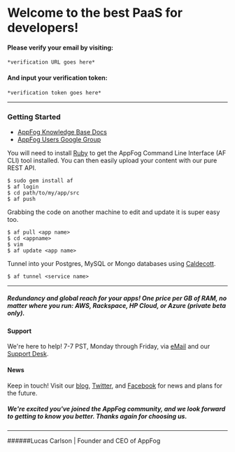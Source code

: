 # Welcome to the best PaaS for developers!
#### Please verify your email by visiting:
```
*verification URL goes here*
```
#### And input your verification token:
```
*verification token goes here*
```
* * *
### Getting Started
* [AppFog Knowledge Base Docs](https://docs.appfog.com)
* [AppFog Users Google Group](https://groups.google.com/forum/#!forum/appfog-users)

You will need to install [Ruby](https://www.ruby-lang.org/en/installation) to get the AppFog Command Line Interface (AF CLI) tool installed. You can then easily upload your content with our pure REST API.

```
$ sudo gem install af
$ af login
$ cd path/to/my/app/src
$ af push
```
Grabbing the code on another machine to edit and update it is super easy too.

```
$ af pull <app name>
$ cd <appname>
$ vim
$ af update <app name>
```
Tunnel into your Postgres, MySQL or Mongo databases using [Caldecott](https://rubygems.org/gems/caldecott).

```
$ af tunnel <service name>
```
* * *
##### Redundancy and global reach for your apps! One price per GB of RAM, no matter where you run: AWS, Rackspace, HP Cloud, or Azure (private beta only).

#### Support
We're here to help! 7-7 PST, Monday through Friday, via [eMail](mailto:support@appfog.com) and our [Support Desk](http://support.appfog.com).

#### News
Keep in touch! Visit our [blog](http://blog.appfog.com), [Twitter](https://twitter.com/@appfoghelp), and [Facebook](http://on.fb.me/Pg8ppT) for news and plans for the future.
##### We're excited you've joined the AppFog community, and we look forward to getting to know you better. Thanks again for choosing us.
* * *
######Lucas Carlson | Founder and CEO of AppFog
